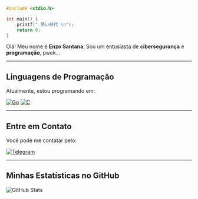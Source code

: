 ```c
#include <stdio.h>

int main() {
    printf(" 悪い時代 \n");
    return 0;
}
```

Olá! Meu nome é **Enzo Santana**, Sou um entusiasta de **cibersegurança** e **programação**, pwek...

---

## Linguagens de Programação

Atualmente, estou programando em:

[![Go](https://img.shields.io/badge/Go-00ADD8?style=for-the-badge&logo=go&logoColor=white)](https://golang.org)
[![C](https://img.shields.io/badge/C-00599C?style=for-the-badge&logo=c&logoColor=white)](https://www.learn-c.org/)

---

## Entre em Contato

Você pode me contatar pelo:

[![Telegram](https://img.shields.io/badge/Telegram-2CA5E0?style=for-the-badge&logo=telegram&logoColor=white)](https://t.me/darkcontent4)

---

## Minhas Estatísticas no GitHub

![GitHub Stats](https://github-readme-stats.vercel.app/api?username=Reaper64x&theme=blue-green)
